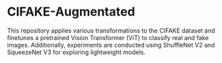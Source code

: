 # CIFAKE-Augmentated
This repository applies various transformations to the CIFAKE dataset and finetunes a pretrained Vision Transformer (ViT) to classify real and fake images. Additionally, experiments are conducted using ShuffleNet V2 and SqueezeNet V3 for exploring lightweight models.
